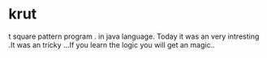 # krut
 t square pattern program . in java language. Today  it was an very intresting .It was an tricky ...If you learn the logic you will get an magic..
